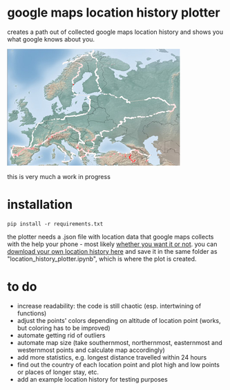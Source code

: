 # google maps location history plotter
creates a path out of collected google maps location history and shows you what google knows about you.

![output preview](/output_examples/output_preview.jpg)

this is very much a work in progress

# installation 
```
pip install -r requirements.txt
```
the plotter needs a .json file with location data that google maps collects with the help your phone - most likely [whether you want it or not](https://www.independent.co.uk/news/world/americas/google-location-data-privacy-android-sundar-pichai-a8490636.html). you can [download your own location history here](https://takeout.google.com/settings/takeout) and save it in the same folder as "location_history_plotter.ipynb", which is where the plot is created.

# to do
- increase readability: the code is still chaotic (esp. intertwining of functions)
- adjust the points' colors depending on altitude of location point (works, but coloring has to be improved)
- automate getting rid of outliers
- automate map size (take southernmost, northernmost, easternmost and westernmost points and calculate map accordingly)
- add more statistics, e.g. longest distance travelled within 24 hours
- find out the country of each location point and plot high and low points or places of longer stay, etc.
- add an example location history for testing purposes
